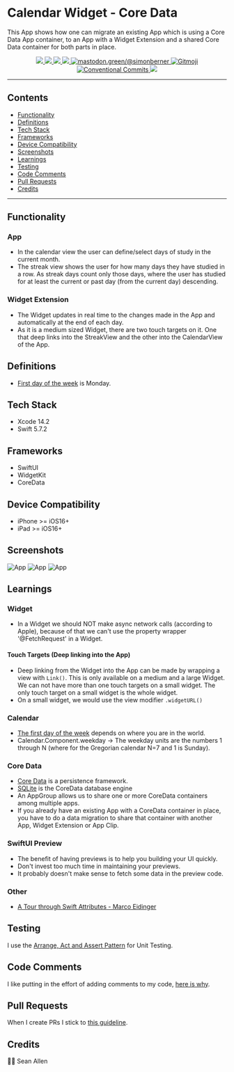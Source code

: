 # Calendar Widget - Core Data

This App shows how one can migrate an existing App which is using a Core Data App container, to an App with a Widget Extension and a shared Core Data
container for both parts in place.

<p align="center">
    <a href="https://en.wikipedia.org/wiki/IOS">
        <img src="https://img.shields.io/badge/iOS-16+-blue.svg?style=for-the-badge" />
    </a>
    <a href="https://www.swift.org/">
        <img src="https://img.shields.io/badge/Swift-5.7.2-brightgreen.svg?style=for-the-badge&logo=swift" />
    </a>
    <a href="https://developer.apple.com/xcode/swiftui">
        <img src="https://img.shields.io/badge/SwiftUI-blue.svg?style=for-the-badge&logo=swift&logoColor=black" />
    </a>
    <a href="https://developer.apple.com/xcode">
        <img src="https://img.shields.io/badge/Xcode-14.2-blue.svg?style=for-the-badge" />
    </a>
    <a href="https://mastodon.green/@simonberner">
        <img src="https://img.shields.io/badge/Contact-@simonberner-orange?style=for-the-badge" alt="mastodon.green/@simonberner" />
    </a>
    <a href="https://gitmoji.dev">
        <img src="https://img.shields.io/badge/gitmoji-%20😜%20😍-FFDD67.svg?style=for-the-badge" alt="Gitmoji">
    </a>
    <a href="https://github.com/conventional-commits/conventionalcommits.org">
        <img src="https://img.shields.io/badge/Conventional%20Commits-📝-lightgrey.svg?style=for-the-badge" alt="Conventional Commits">
    </a>
    <a href="https://opensource.org/licenses/MIT">
        <img src="https://img.shields.io/badge/license-MIT-black.svg?style=for-the-badge" />
    </a>
</p>

---

## Contents
* [Functionality](#functionality)
* [Definitions](#definitions)
* [Tech Stack](#tech-stack)
* [Frameworks](#frameworks)
* [Device Compatibility](#device-compatibility)
* [Screenshots](#screenshots)
* [Learnings](#learnings)
* [Testing](#testing)
* [Code Comments](#code-comments)
* [Pull Requests](#pull-requests)
* [Credits](#credits)

---

## Functionality
### App
- In the calendar view the user can define/select days of study in the current month.
- The streak view shows the user for how many days they have studied in a row. As streak days count only those days, where the user has studied for at least the current or past day (from the current day) descending.
### Widget Extension
- The Widget updates in real time to the changes made in the App and automatically at the end of each day.
- As it is a medium sized Widget, there are two touch targets on it. One that deep links into the StreakView and the other into the CalendarView of the App.

## Definitions
- [First day of the week](https://www.timeanddate.com/calendar/days/first-day-of-the-week.html) is Monday.

## Tech Stack
- Xcode 14.2
- Swift 5.7.2

## Frameworks
- SwiftUI
- WidgetKit
- CoreData

## Device Compatibility
- iPhone >= iOS16+
- iPad >= iOS16+

## Screenshots
![App](AppScreenshots/SwiftCalendarApp.png)
![App](AppScreenshots/SwiftCalendarAppStreakView.png)
![App](AppScreenshots/SwiftCalendarWidget.png)

## Learnings
### Widget
- In a Widget we should NOT make async network calls (according to Apple), because of that we can't use the property wrapper '@FetchRequest' in a Widget.
#### Touch Targets (Deep linking into the App)
- Deep linking from the Widget into the App can be made by wrapping a view with ```Link()```. This is only available on a medium and a large Widget. We can not have more than one touch targets on a small widget. The only touch target on a small widget is the whole widget.
- On a small widget, we would use the view modifier ```.widgetURL()```
### Calendar
- [The first day of the week](https://www.timeanddate.com/calendar/days/first-day-of-the-week.html) depends on where you are in the world.
- Calendar.Component.weekday -> The weekday units are the numbers 1 through N (where for the Gregorian calendar N=7 and 1 is Sunday).
### Core Data
- [Core Data](https://en.wikipedia.org/wiki/Core_Data) is a persistence framework.
- [SQLite](https://www.sqlite.org) is the CoreData database engine
- An AppGroup allows us to share one or more CoreData containers among multiple apps.
- If you already have an existing App with a CoreData container in place, you have to do a data migration to share that container with
another App, Widget Extension or App Clip.
### SwiftUI Preview
- The benefit of having previews is to help you building your UI quickly.
- Don't invest too much time in maintaining your previews.
- It probably doesn't make sense to fetch some data in the preview code.
### Other
- [A Tour through Swift Attributes - Marco Eidinger](https://watch.softinio.com/w/d6jiJFm5hEFrzmKw9kdgXC)

## Testing
I use the [Arrange, Act and Assert Pattern](https://automationpanda.com/2020/07/07/arrange-act-assert-a-pattern-for-writing-good-tests/) for Unit Testing.

## Code Comments
I like putting in the effort of adding comments to my code, [here is why](https://www.youtube.com/watch?v=1NEa-OcsTow).

## Pull Requests
When I create PRs I stick to [this guideline](https://www.youtube.com/watch?v=_sfzAOfY8uc).

## Credits
🙏🏽 Sean Allen


